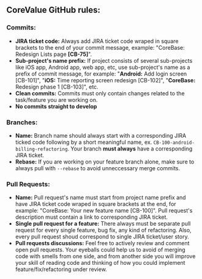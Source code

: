 ## CoreValue GitHub rules:

### Commits:
* **JIRA ticket code:** Always add JIRA ticket code wraped in square brackets to the end of your commit message, example: "CoreBase: Redesign Lists page **[CB-75]**".
* **Sub-project's name prefix:** If project consists of several sub-projects like iOS app, Android app, web app, etc, use sub-project's name as a prefix of commit message, for example: "**Android:** Add login screen [CB-101]", "**iOS:** Time reporting screen redesign [CB-102]", "**CoreBase:** Redesign phase 1 [CB-103]", etc.
* **Clean commits:** Commits must only contain changes related to the task/feature you are working on.
* **No commits straight to develop**

### Branches:
* **Name:** Branch name should always start with a corresponding JIRA ticked code following by a short meaningful name, ex. `CB-100-android-billing-refactoring`. Your branch **must always** have a corresponding JIRA ticket.
* **Rebase:** If you are working on your feature branch alone, make sure to always pull with `--rebase` to avoid unneccessary merge commits.

### Pull Requests:
* **Name:** Pull request's name must start from project name prefix and have JIRA ticket code wraped in square brackets at the end, for example: "CoreBase: Your new feature name [CB-100]". Pull request's description must contain a link to corresponding JIRA ticket.
* **Single pull request for a feature:** There always must be separate pull request for every single feature, bug fix, any kind of refactoring. Also, every pull request shoud correspond to single JIRA ticket/user story.
* **Pull requests discussions:** Feel free to actively review and comment open pull requests. Your eyeballs could help us to avoid of merging code with smells from one side, and from another side you will improve your skill of reading code and thinking of how you could implement feature/fix/refactoring under review.
